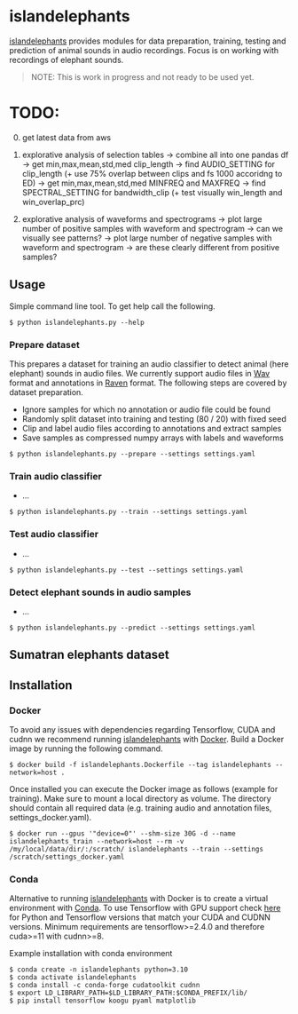 # islandelephants
[islandelephants]() provides modules for data preparation, training, testing and prediction of animal sounds in audio recordings. Focus is on working with recordings of elephant sounds.

> NOTE: This is work in progress and not ready to be used yet.



# TODO:
0. get latest data from aws

1. explorative analysis of selection tables 
-> combine all into one pandas df
-> get min,max,mean,std,med clip_length -> find AUDIO_SETTING for clip_length (+ use 75% overlap between clips and fs 1000 accoridng to ED)
-> get min,max,mean,std,med MINFREQ and MAXFREQ -> find SPECTRAL_SETTING for bandwidth_clip (+ test visually win_length and win_overlap_prc)

2. explorative analysis of waveforms and spectrograms
-> plot large number of positive samples with waveform and spectrogram -> can we visually see patterns?
-> plot large number of negative samples with waveform and spectrogram -> are these clearly different from positive samples?



## Usage
Simple command line tool. To get help call the following.

```shell
$ python islandelephants.py --help
```

### Prepare dataset
This prepares a dataset for training an audio classifier to detect animal (here elephant) sounds in audio files. We currently support audio files in [Wav]() format and annotations in [Raven]() format. The following steps are covered by dataset preparation.

- Ignore samples for which no annotation or audio file could be found
- Randomly split dataset into training and testing (80 / 20) with fixed seed
- Clip and label audio files according to annotations and extract samples
- Save samples as compressed numpy arrays with labels and waveforms

```shell
$ python islandelephants.py --prepare --settings settings.yaml
```

### Train audio classifier
- ...

```shell
$ python islandelephants.py --train --settings settings.yaml
```

### Test audio classifier
- ... 

```shell
$ python islandelephants.py --test --settings settings.yaml
```

### Detect elephant sounds in audio samples
- ...

```shell
$ python islandelephants.py --predict --settings settings.yaml
```

## Sumatran elephants dataset


## Installation

### Docker
To avoid any issues with dependencies regarding Tensorflow, CUDA and cudnn we recommend running [islandelephants]() with [Docker](https://docs.docker.com/config/containers/resource_constraints/#gpu). Build a Docker image by running the following command.

```shell
$ docker build -f islandelephants.Dockerfile --tag islandelephants --network=host .
```

Once installed you can execute the Docker image as follows (example for training). Make sure to mount a local directory as volume. The directory should contain all required data (e.g. training audio and annotation files, settings_docker.yaml).

```shell
$ docker run --gpus '"device=0"' --shm-size 30G -d --name islandelephants_train --network=host --rm -v /my/local/data/dir/:/scratch/ islandelephants --train --settings /scratch/settings_docker.yaml
```

### Conda
Alternative to running [islandelephants]() with Docker is to create a virtual environment with [Conda](https://docs.conda.io/en/latest/miniconda.html). To use Tensorflow with GPU support check [here](https://www.tensorflow.org/install/source#tested_build_configurations) for Python and Tensorflow versions that match your CUDA and CUDNN versions. Minimum requirements are tensorflow>=2.4.0 and therefore cuda>=11 with cudnn>=8.

Example installation with conda environment
```shell
$ conda create -n islandelephants python=3.10
$ conda activate islandelephants
$ conda install -c conda-forge cudatoolkit cudnn
$ export LD_LIBRARY_PATH=$LD_LIBRARY_PATH:$CONDA_PREFIX/lib/
$ pip install tensorflow koogu pyaml matplotlib
```
